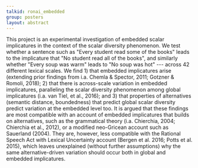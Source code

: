 ```yaml
---
talkid: ronai_embedded
group: posters
layout: abstract
---
```


This project is an experimental investigation of embedded scalar implicatures in the context of the scalar diversity phenomenon. We test whether a sentence such as "Every student read some of the books" leads to the implicature that "No student read all of the books", and similarly whether "Every soup was warm" leads to "No soup was hot" --- across 42 different lexical scales. We find 1) that embedded implicatures arise (extending prior findings from i.a. Chemla & Spector, 2011; Gotzner & Romoli, 2018); 2) that there is across-scale variation in embedded implicatures, paralleling the scalar diversity phenomenon among global implicatures (i.a. van Tiel, et al., 2016); and 3) that properties of alternatives (semantic distance, boundedness) that predict global scalar diversity predict variation at the embedded level too. It is argued that these findings are most compatible with an account of embedded implicatures that builds on alternatives, such as the grammatical theory (i.a. Chierchia, 2004; Chierchia et al., 2012), or a modified neo-Gricean account such as Sauerland (2004). They are, however, less compatible with the Rational Speech Act with Lexical Uncertainty account (Bergen et al. 2016; Potts et al. 2015), which leaves unexplained (without further assumptions) why the same alternative-driven variation should occur both in global and embedded implicatures.